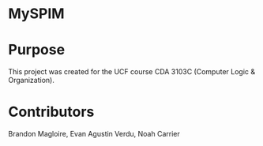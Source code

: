 # MySPIM

# Purpose
This project was created for the UCF course CDA 3103C (Computer Logic & Organization).


# Contributors
Brandon Magloire, Evan Agustin Verdu, Noah Carrier
